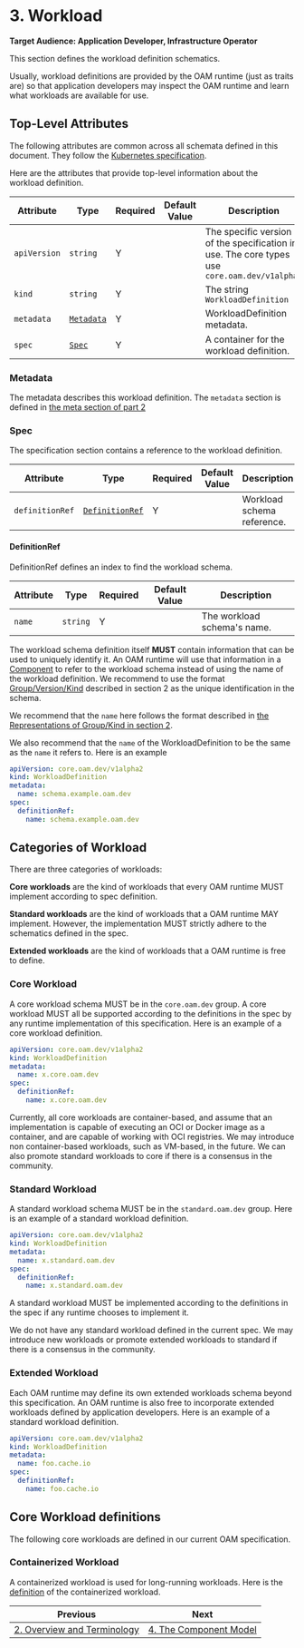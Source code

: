 # 3. Workload
**Target Audience: Application Developer, Infrastructure Operator** 

This section defines the workload definition schematics.

Usually, workload definitions are provided by the OAM runtime (just as traits are) so that application developers may inspect the OAM runtime and learn what workloads are available for use.  

## Top-Level Attributes

The following attributes are common across all schemata defined in this document. They follow the [Kubernetes specification](https://kubernetes.io/docs/concepts/overview/working-with-objects/kubernetes-objects/#required-fields).

Here are the attributes that provide top-level information about the workload definition.

| Attribute | Type | Required | Default Value | Description |
|-----------|------|----------|---------------|-------------|
| `apiVersion` | `string` | Y | | The specific version of the specification in use. The core types use `core.oam.dev/v1alpha2` |
| `kind` | `string` | Y || The string `WorkloadDefinition` |
| `metadata` | [`Metadata`](#metadata) | Y | | WorkloadDefinition metadata. |
| `spec`| [`Spec`](#spec) | Y | | A container for the workload definition. |

### Metadata

The metadata describes this workload definition. The `metadata` section is defined in [the meta section of part 2](2.overview_and_terminology.md#Metadata)

### Spec

The specification section contains a reference to the workload definition.

| Attribute | Type | Required | Default Value | Description |
|-----------|------|----------|---------------|-------------|
| `definitionRef` | [`DefinitionRef`](#DefinitionRef) | Y | | Workload schema reference. |


#### DefinitionRef

DefinitionRef defines an index to find the workload schema.

| Attribute | Type | Required | Default Value | Description |
|-----------|------|----------|---------------|-------------|
| `name` | `string` | Y | | The workload schema's name. |

The workload schema definition itself __MUST__ contain information that can be used to uniquely identify it. An OAM runtime will use that information in a [Component](4.component.md) to refer to the workload schema instead of using the name of the workload definition.
 We recommend to use the format [Group/Version/Kind](2.overview_and_terminology.md#Group) described in section 2 as the unique identification in the schema. 

We recommend that the `name` here follows the format described in [the Representations of Group/Kind in section 2](2.overview_and_terminology.md#Representations).

We also recommend that the `name` of the WorkloadDefinition to be the same as the `name` it refers to. Here is an example

```yaml
apiVersion: core.oam.dev/v1alpha2
kind: WorkloadDefinition
metadata:
  name: schema.example.oam.dev
spec:
  definitionRef:
    name: schema.example.oam.dev
```

## Categories of Workload

There are three categories of workloads:

__Core workloads__ are the kind of workloads that every OAM runtime MUST implement according to spec definition.

__Standard workloads__ are the kind of workloads that a OAM runtime MAY implement. However, the implementation MUST strictly adhere to the schematics defined in the spec. 

__Extended workloads__ are the kind of workloads that a OAM runtime is free to define.

### Core Workload

A core workload schema MUST be in the `core.oam.dev` group. A core workload MUST all be supported according to the definitions in the spec by any runtime implementation of this specification. Here is an example of a core workload definition.

```yaml
apiVersion: core.oam.dev/v1alpha2
kind: WorkloadDefinition
metadata:
  name: x.core.oam.dev
spec:
  definitionRef:
    name: x.core.oam.dev
```

Currently, all core workloads are container-based, and assume that an implementation is capable of executing an OCI or Docker image as a container, and are capable of working with OCI registries.
We may introduce non container-based workloads, such as VM-based, in the future. We can also promote standard workloads to core if there is a consensus in the community.

### Standard Workload

A standard workload schema MUST be in the `standard.oam.dev` group. Here is an example of a standard workload definition.

```yaml
apiVersion: core.oam.dev/v1alpha2
kind: WorkloadDefinition
metadata:
  name: x.standard.oam.dev
spec:
  definitionRef:
    name: x.standard.oam.dev
```

A standard workload MUST be implemented according to the definitions in the spec if any runtime chooses to implement it.
 
We do not have any standard workload defined in the current spec. We may introduce new workloads or promote extended workloads to standard if there is a consensus in the community.
 
### Extended Workload
Each OAM runtime may define its own extended workloads schema beyond this specification. An OAM runtime is also free to incorporate extended workloads defined by application developers. Here is an example of a standard workload definition.


```yaml
apiVersion: core.oam.dev/v1alpha2
kind: WorkloadDefinition
metadata:
  name: foo.cache.io
spec:
  definitionRef:
    name: foo.cache.io
```
      

## Core Workload definitions
The following core workloads are defined in our current OAM specification.

### Containerized Workload
A containerized workload is used for long-running workloads. Here is the [definition](core/workloads/containerized_workload/containerized_workload.md) of the containerized workload.


| Previous        | Next           | 
| ------------- |-------------|
[2. Overview and Terminology](2.overview_and_terminology.md) | [4. The Component Model](4.component.md)|
